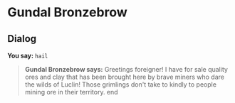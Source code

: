 # Gundal Bronzebrow
## Dialog

**You say:** `hail`



>**Gundal Bronzebrow says:** Greetings foreigner! I have for sale quality ores and clay that has been brought here by brave miners who dare the wilds of Luclin! Those grimlings don't take to kindly to people mining ore in their territory.
end

